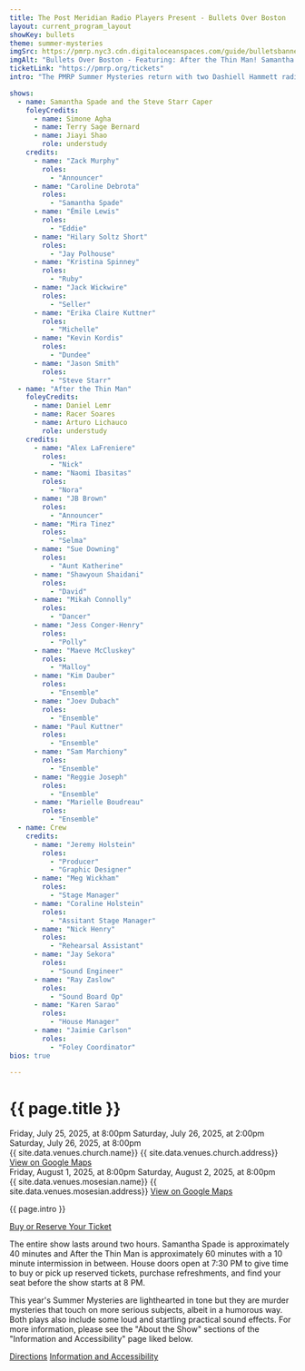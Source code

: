 ```yaml
---
title: The Post Meridian Radio Players Present - Bullets Over Boston
layout: current_program_layout
showKey: bullets
theme: summer-mysteries
imgSrc: https://pmrp.nyc3.cdn.digitaloceanspaces.com/guide/bulletsbanner.png
imgAlt: "Bullets Over Boston - Featuring: After the Thin Man! Samantha Spade!"
ticketLink: "https://pmrp.org/tickets"
intro: "The PMRP Summer Mysteries return with two Dashiell Hammett radio classics! First, it’s hard-boiled parody in <em>“The Adventures of Samantha Spade!”</em> a gender flipped version of the 1940s radio series “The Adventures of Sam Spade!” In this episode detective Samantha has been framed for murdering the owner of the private schooner, the Steve Starr! It’s up to Samantha to both clear her name and find the real killer! And in <em>“After the Thin Man!”</em>, we recreate the Lux Radio Theater broadcast of 1940 as murder hits close to home! Nick and Nora Charles investigate the murder of Robert Landis, the fiancé of Nora’s cousin Selma. Hijinks and cocktails ensue."

shows:
  - name: Samantha Spade and the Steve Starr Caper
    foleyCredits:
      - name: Simone Agha
      - name: Terry Sage Bernard
      - name: Jiayi Shao
        role: understudy
    credits:
      - name: "Zack Murphy"
        roles:
          - "Announcer"
      - name: "Caroline Debrota"
        roles:
          - "Samantha Spade"
      - name: "Émile Lewis"
        roles:
          - "Eddie"
      - name: "Hilary Soltz Short"
        roles:
          - "Jay Polhouse"
      - name: "Kristina Spinney"
        roles:
          - "Ruby"
      - name: "Jack Wickwire"
        roles:
          - "Seller"
      - name: "Erika Claire Kuttner"
        roles:
          - "Michelle"
      - name: "Kevin Kordis"
        roles:
          - "Dundee"
      - name: "Jason Smith"
        roles:
          - "Steve Starr"
  - name: "After the Thin Man"
    foleyCredits:
      - name: Daniel Lemr
      - name: Racer Soares
      - name: Arturo Lichauco
        role: understudy
    credits: 
      - name: "Alex LaFreniere"
        roles:
          - "Nick"
      - name: "Naomi Ibasitas"
        roles:
          - "Nora"
      - name: "JB Brown"
        roles:
          - "Announcer"
      - name: "Mira Tinez"
        roles:
          - "Selma"
      - name: "Sue Downing"
        roles:
          - "Aunt Katherine"
      - name: "Shawyoun Shaidani"
        roles:
          - "David"
      - name: "Mikah Connolly"
        roles:
          - "Dancer"
      - name: "Jess Conger-Henry"
        roles:
          - "Polly"
      - name: "Maeve McCluskey"
        roles:
          - "Malloy"
      - name: "Kim Dauber"
        roles:
          - "Ensemble"
      - name: "Joev Dubach"
        roles:
          - "Ensemble"
      - name: "Paul Kuttner"
        roles:
          - "Ensemble"
      - name: "Sam Marchiony"
        roles:
          - "Ensemble"
      - name: "Reggie Joseph"
        roles:
          - "Ensemble"
      - name: "Marielle Boudreau"
        roles:
          - "Ensemble"
  - name: Crew
    credits:
      - name: "Jeremy Holstein"
        roles:
          - "Producer"
          - "Graphic Designer"
      - name: "Meg Wickham"
        roles:
          - "Stage Manager"
      - name: "Coraline Holstein"
        roles:
          - "Assitant Stage Manager"
      - name: "Nick Henry"
        roles:
          - "Rehearsal Assistant"
      - name: "Jay Sekora"
        roles:
          - "Sound Engineer"
      - name: "Ray Zaslow"
        roles:
          - "Sound Board Op"
      - name: "Karen Sarao"
        roles:
          - "House Manager"
      - name: "Jaimie Carlson"
        roles:
          - "Foley Coordinator"
bios: true

---
```


<h1 class="fullTitle">{{ page.title }}</h1>
<div class="dates">
  <div class="datesByVenue">
    <div>
      <span>Friday, July 25, 2025, at 8:00pm</span>
      <span>Saturday, July 26, 2025, at 2:00pm</span>
      <span>Saturday, July 26, 2025, at 8:00pm</span>
    </div>
    <div class="venue">
      <span>{{ site.data.venues.church.name}}</span>
      <span>{{ site.data.venues.church.address}}</span>
      <span>
        <a href="{{ site.data.venues.church.gMapsLink }}">View on Google Maps</a>
      </span>   
    </div>
  </div>
  <div class="datesByVenue">
    <div>
      <span>Friday, August 1, 2025, at 8:00pm</span>
      <span>Saturday, August 2, 2025, at 8:00pm</span>
    </div>
    <div class="venue">
      <span>{{ site.data.venues.mosesian.name}}</span>
      <span>{{ site.data.venues.mosesian.address}}</span>
      <span>
        <a href="{{ site.data.venues.mosesian.gMapsLink }}">View on Google Maps</a>
      </span> 
    </div>
  </div>
</div>
<p>{{ page.intro }}</p>

<div class="buttonsAndLinks">
  <a href="{{ page.ticketLink }}" target="_blank" class="ticketLink">
    Buy or Reserve Your Ticket
  </a>
</div>
<p>The entire show lasts around two hours. <span class="italic">Samantha Spade</span> is approximately 40 minutes and <span class="italic">After the Thin Man</span> is approximately 60 minutes with a 10 minute intermission in between. House doors open at 7:30 PM to give time to buy or pick up reserved tickets, purchase refreshments, and find your seat before the show starts at 8 PM.</p>
<p>This year's Summer Mysteries are lighthearted in tone but they are murder mysteries that touch on more serious subjects, albeit in a humorous way. Both plays also include some loud and startling practical sound effects. For more information, please see the "About the Show" sections of the "Information and Accessibility" page liked below.</p>
<div class="buttonsAndLinks">
  <a href="directions">Directions</a>
  <a href="information">Information and Accessibility</a>
</div>